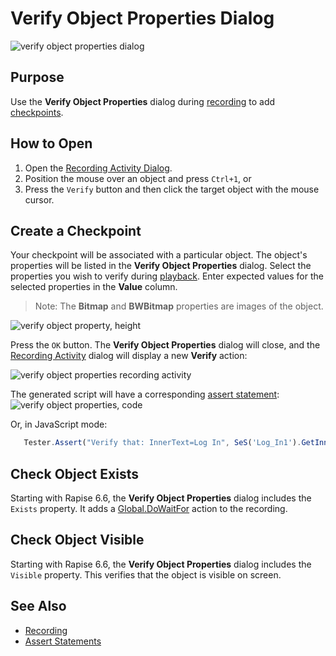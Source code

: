 # Verify Object Properties Dialog

![verify object properties dialog](./img/verify_object_properties1.png)

## Purpose

Use the **Verify Object Properties** dialog during [recording](recording.md) to add [checkpoints](checkpoints.md).

## How to Open

1. Open the [Recording Activity Dialog](recording_activity_dialog.md).
2. Position the mouse over an object and press `Ctrl+1`, or
3. Press the `Verify` button and then click the target object with the mouse cursor.

## Create a Checkpoint

Your checkpoint will be associated with a particular object. The object's properties will be listed in the **Verify Object Properties** dialog. Select the properties you wish to verify during [playback](playback.md). Enter expected values for the selected properties in the **Value** column. 

> Note: The **Bitmap** and **BWBitmap** properties are images of the object.

![verify object property, height](./img/verify_object_properties2.png)

Press the `OK` button. The **Verify Object Properties** dialog will close, and the [Recording Activity](recording_activity_dialog.md) dialog will display a new **Verify** action:

![verify object properties recording activity](./img/verify_object_properties3.png)

The generated script will have a corresponding [assert statement](assertions.md):
![verify object properties, code](./img/verify_object_properties4.png)

Or, in JavaScript mode:

```javascript
   Tester.Assert("Verify that: InnerText=Log In", SeS('Log_In1').GetInnerText() == "Log In" );
```

## Check Object Exists

Starting with Rapise 6.6, the **Verify Object Properties** dialog includes the `Exists` property. It adds a [Global.DoWaitFor](../Libraries/Global.md#dowaitfor) action to the recording.

## Check Object Visible

Starting with Rapise 6.6, the **Verify Object Properties** dialog includes the `Visible` property. This verifies that the object is visible on screen.

## See Also

* [Recording](recording.md)
* [Assert Statements](assertions.md)